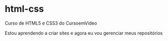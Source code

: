 # html-css
Curso de HTML5 e CSS3 do CursoemVideo

Estou aprendendo a criar sites e agora eu vou gerenciar meus repositórios
